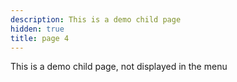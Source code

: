 ```yaml
---
description: This is a demo child page
hidden: true
title: page 4
---
```


This is a demo child page, not displayed in the menu